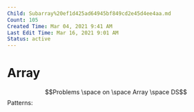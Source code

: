 ```yaml
---
Child: Subarray%20ef1d425ad64945bf849cd2e45d4ee4aa.md
Count: 105
Created Time: Mar 04, 2021 9:41 AM
Last Edit Time: Mar 16, 2021 9:01 AM
Status: active
---
```


# Array

$$Problems \space on \space Array \space DS$$
Patterns: 